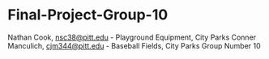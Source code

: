 # Final-Project-Group-10
Nathan Cook, nsc38@pitt.edu - Playground Equipment, City Parks
Conner Manculich, cjm344@pitt.edu - Baseball Fields, City Parks
Group Number 10